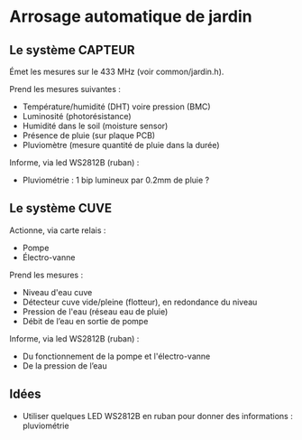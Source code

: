 # Arrosage automatique de jardin

## Le système CAPTEUR

Émet les mesures sur le 433 MHz (voir common/jardin.h).

Prend les mesures suivantes :

* Température/humidité (DHT) voire pression (BMC)
* Luminosité (photorésistance)
* Humidité dans le soil (moisture sensor)
* Présence de pluie (sur plaque PCB)
* Pluviomètre (mesure quantité de pluie dans la durée)

Informe, via led WS2812B (ruban) :

* Pluviométrie : 1 bip lumineux par 0.2mm de pluie ?


## Le système CUVE

Actionne, via carte relais :

* Pompe
* Électro-vanne 


Prend les mesures :

* Niveau d'eau cuve
* Détecteur cuve vide/pleine (flotteur), en redondance du niveau
* Pression de l'eau (réseau eau de pluie)
* Débit de l’eau en sortie de pompe

Informe, via led WS2812B (ruban) :

* Du fonctionnement de la pompe et l'électro-vanne
* De la pression de l’eau

## Idées

* Utiliser quelques LED WS2812B en ruban pour donner des
  informations : pluviométrie

